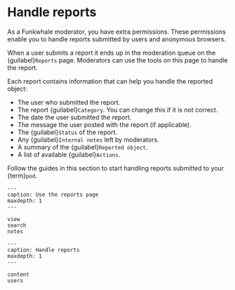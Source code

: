 # Handle reports

As a Funkwhale moderator, you have extra permissions. These permissions enable you to handle reports submitted by users and anonymous browsers.

When a user submits a report it ends up in the moderation queue on the {guilabel}`Reports` page. Moderators can use the tools on this page to handle the report.

Each report contains information that can help you handle the reported object:

- The user who submitted the report.
- The report {guilabel}`Category`. You can change this if it is not correct.
- The date the user submitted the report.
- The message the user posted with the report (if applicable).
- The {guilabel}`Status` of the report.
- Any {guilabel}`Internal notes` left by moderators.
- A summary of the {guilabel}`Reported object`.
- A list of available {guilabel}`Actions`.

Follow the guides in this section to start handling reports submitted to your {term}`pod`.

```{toctree}
---
caption: Use the reports page
maxdepth: 1
---

view
search
notes

```

```{toctree}
---
caption: Handle reports
maxdepth: 1
---

content
users

```
